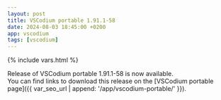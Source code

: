 ```yaml
---
layout: post
title: VSCodium portable 1.91.1-58
date: 2024-08-03 18:45:00 +0200
app: vscodium
tags: [vscodium]
---
```

{% include vars.html %}

Release of VSCodium portable 1.91.1-58 is now available.<br />
You can find links to download this release on the [VSCodium portable page]({{ var_seo_url | append: '/app/vscodium-portable/' }}).
